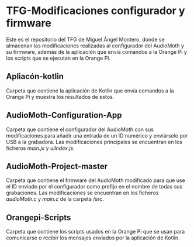 # TFG-Modificaciones configurador y firmware 

Este es el repositorio del TFG de Miguel Ángel Montero, donde se almacenan las modificaciones realizadas al configurador del AudioMoth y su firmware, además de la aplicación que envía comandos a la Orange Pi y los scripts que se ejecutan en la Orange Pi.

## Apliacón-kotlin

Carpeta que contiene la aplicación de Kotlin que envía comandos a la Orange Pi y muestra los resultados de estos.
## AudioMoth-Configuration-App

Carpeta que contiene el configurador del AudioMoth con sus modificaciones para añadir una entrada de un ID numérico y enviárselo por USB a la grabadora. Las modificaciones principales se encuentran en los ficheros *main.js* y *uiIndex.js*.

## AudioMoth-Project-master

Carpeta que contiene el firmware del AudioMoth modificado para que use el ID enviado por el configurador como prefijo en el nombre de todas sus grabaciones. Las modificaciones se encuentran en los ficheros *audioMoth.c* y *main.c* de la carpeta /src.

## Orangepi-Scripts

Carpeta que contiene los scripts usados en la Orange Pi que se usan para comunicarse o recibir los mensajes enviados por la aplicación de Kotlin.



